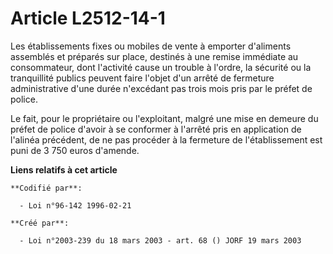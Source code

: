 # Article L2512-14-1

Les établissements fixes ou mobiles de vente à emporter d'aliments assemblés et préparés sur place, destinés à une remise
immédiate au consommateur, dont l'activité cause un trouble à l'ordre, la sécurité ou la tranquillité publics peuvent faire
l'objet d'un arrêté de fermeture administrative d'une durée n'excédant pas trois mois pris par le préfet de police.

Le fait, pour le propriétaire ou l'exploitant, malgré une mise en demeure du préfet de police d'avoir à se conformer à
l'arrêté pris en application de l'alinéa précédent, de ne pas procéder à la fermeture de l'établissement est puni de 3 750
euros d'amende.

**Liens relatifs à cet article**

	**Codifié par**:

	  - Loi n°96-142 1996-02-21

	**Créé par**:

	  - Loi n°2003-239 du 18 mars 2003 - art. 68 () JORF 19 mars 2003
